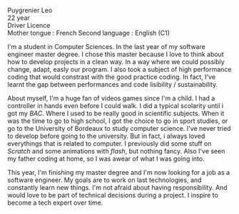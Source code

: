 Puygrenier Leo  
22 year  
Driver Licence  
Mother tongue : French 
Second language : English (C1)  
  
I'm a student in Computer Sciences. In the last year of my software engineer master degree. I chose this master because I love to think about how to develop projects in a clean way. In a way where we could possibly change, adapt, easly our program. I also took a subject of high performance coding that would constrast with the good practice coding. In fact, I've learnt the gap between performances and code lisibility / sustainability.   
  
About myself, I'm a huge fan of videos games since I'm a child. I had a controller in hands even before I could walk. I did a typical scolarity until i got my *BAC*. Where I used to be really good in scientific subjects. When it was the time to go to high school, I got the choice to go in sport studies, or go to the University of Bordeaux to study computer science. I've never tried to develop before going to the university. But in fact, i always loved everythings that is related to computer. I previously did some stuff on *Scratch* and some animations with *flash*, but nothing fancy. Also I've seen my father coding at home, so I was awear of what I was going into.  

This year, I'm finishing my master degree and I'm now looking for a job as a software engineer. My goals are to work on last technologies, and constantly learn new things. I'm not afraid about having responsibility. And would love to be part of technical decisions during a project. I inspire to become a tech expert over time.